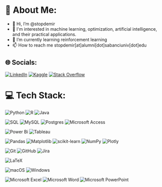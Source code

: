 # 💫 About Me:

- 👋 Hi, I’m @stopdemir<br>
- 👀 I'm interested in machine learning, optimization, artificial intelligence, and their practical applications. <br>
- 🌱 I’m currently learning reinforcement learning<br>
- 📫 How to reach me stopdemir[at]alumni[dot]sabanciuniv[dot]edu


## 🌐 Socials:
[![LinkedIn](https://img.shields.io/badge/LinkedIn-0077B5?style=for-the-badge&logo=linkedin&logoColor=white)](https://linkedin.com/in/stopdemir) 
[![Kaggle](https://img.shields.io/badge/Kaggle-20BEFF?style=for-the-badge&logo=Kaggle&logoColor=white)](https://kaggle.com/stopdemir)
[![Stack Overflow](https://img.shields.io/badge/-Stackoverflow-FE7A16?style=for-the-badge&logo=stack-overflow&logoColor=white)](https://stackoverflow.com/users/18382448/süleyman-topdemir)

# 💻 Tech Stack:
![Python](https://img.shields.io/badge/python-3670A0?style=for-the-badge&logo=python&logoColor=ffdd54) ![R](https://img.shields.io/badge/r-%23276DC3.svg?style=for-the-badge&logo=r&logoColor=white) ![Java](https://img.shields.io/badge/java-%23ED8B00.svg?style=for-the-badge&logo=openjdk&logoColor=white) 


![SQL](https://img.shields.io/badge/SQL-33587B?style=for-the-badge&logo=SQL&logoColor=white) ![MySQL](https://img.shields.io/badge/mysql-4479A1.svg?style=for-the-badge&logo=mysql&logoColor=white) ![Postgres](https://img.shields.io/badge/postgres-%23316192.svg?style=for-the-badge&logo=postgresql&logoColor=white) ![Microsoft Access](https://img.shields.io/badge/Microsoft_Access-A4373A?style=for-the-badge&logo=microsoft-access&logoColor=white)

![Power Bi](https://img.shields.io/badge/POWER%20BI-F2C811?style=for-the-badge) ![Tableau](https://img.shields.io/badge/TABLEAU-33587B?style=for-the-badge)

![Pandas](https://img.shields.io/badge/pandas-%23150458.svg?style=for-the-badge&logo=pandas&logoColor=white) ![Matplotlib](https://img.shields.io/badge/Matplotlib-%23ffffff.svg?style=for-the-badge&logo=Matplotlib&logoColor=black) ![scikit-learn](https://img.shields.io/badge/scikit--learn-%23F7931E.svg?style=for-the-badge&logo=scikit-learn&logoColor=white) ![NumPy](https://img.shields.io/badge/numpy-%23013243.svg?style=for-the-badge&logo=numpy&logoColor=white)  ![Plotly](https://img.shields.io/badge/Plotly-%233F4F75.svg?style=for-the-badge&logo=plotly&logoColor=white)

![Git](https://img.shields.io/badge/git-%23F05033.svg?style=for-the-badge&logo=git&logoColor=white)  ![GitHub](https://img.shields.io/badge/github-%23121011.svg?style=for-the-badge&logo=github&logoColor=white) ![Jira](https://img.shields.io/badge/jira-%230A0FFF.svg?style=for-the-badge&logo=jira&logoColor=white)

![LaTeX](https://img.shields.io/badge/latex-%23008080.svg?style=for-the-badge&logo=latex&logoColor=white) 

![macOS](https://img.shields.io/badge/mac%20os-000000?style=for-the-badge&logo=macos&logoColor=F0F0F0) ![Windows](https://img.shields.io/badge/Windows-0078D6?style=for-the-badge&logo=windows&logoColor=white)

![Microsoft Excel](https://img.shields.io/badge/Microsoft_Excel-217346?style=for-the-badge&logo=microsoft-excel&logoColor=white) ![Microsoft Word](https://img.shields.io/badge/Microsoft_Word-2B579A?style=for-the-badge&logo=microsoft-word&logoColor=white) ![Microsoft PowerPoint](https://img.shields.io/badge/Microsoft_PowerPoint-B7472A?style=for-the-badge&logo=microsoft-powerpoint&logoColor=white)

<!-- Proudly created with GPRM ( https://gprm.itsvg.in ) -->
<!---
stopdemir/stopdemir is a ✨ special ✨ repository because its `README.md` (this file) appears on your GitHub profile.
You can click the Preview link to take a look at your changes.
--->
